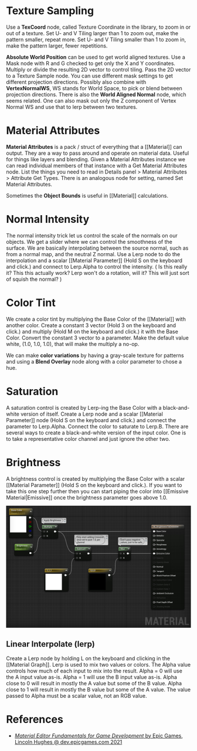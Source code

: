 # Texture Sampling

Use a **TexCoord** node, called Texture Coordinate in the library, to zoom in or out of a texture.
Set U- and V Tiling larger than 1 to zoom out, make the pattern smaller, repeat more.
Set U- and V Tiling smaller than 1 to zoom in, make the pattern larger, fewer repetitions.

**Absolute World Position** can be used to get world aligned textures.
Use a Mask node with R and G checked to get only the X and Y coordinates.
Multiply or divide the resulting 2D vector to control tiling.
Pass the 2D vector to a Texture Sample node.
You can use different mask settings to get different projection directions.
Possibly also combine with **VertexNormalWS**, WS stands for World Space, to pick or blend between projection directions.
There is also the  **World Aligned Normal** node, which seems related.
One can also mask out only the Z component of Vertex Normal WS and use that to lerp between two textures.


# Material Attributes

**Material Attributes** is a pack / struct of everything that a [[Material]] can output.
They are a way to pass around and operate on material data.
Useful for things like layers and blending.
Given a Material Attributes instance we can read individual members of that instance with a Get Material Attributes node.
List the things you need to read in Details panel > Material Attributes > Attribute Get Types.
There is an analogous node for setting, named Set Material Attributes.

Sometimes the **Object Bounds** is useful in [[Material]] calculations.


# Normal Intensity

The normal intensity trick let us control the scale of the normals on our objects.
We get a slider where we can control the smoothness of the surface.
We are basically interpolating between the source normal, such as from a normal map, and the neutral Z normal.
Use a Lerp node to do the interpolation and a scalar [[Material Parameter]] (Hold S on the keyboard and click.) and connect to Lerp.Alpha to control the intensity.
(
Is this really it?
This this actually work?
Lerp won't do a rotation, will it? This will just sort of squish the normal?
)


# Color Tint

We create a color tint by multiplying the Base Color of the [[Material]] with another color.
Create a constant 3 vector (Hold 3 on the keyboard and click.) and multiply (Hold M on the keyboard and click.) it with the Base Color.
Convert the constant 3 vector to a parameter.
Make the default value white, (1.0, 1.0, 1.0), that will make the multiply a no-op.

We can make **color variations** by having a gray-scale texture for patterns and using a **Blend Overlay** node along with a color parameter to chose a hue.


# Saturation

A saturation control is created by Lerp-ing the Base Color with a black-and-white version of itself.
Create a Lerp node and a scalar [[Material Parameter]] node (Hold S on the keyboard and click.) and connect the parameter to Lerp.Alpha.
Connect the color to saturate to Lerp.B.
There are several ways to create a black-and-white version of the input color.
One is to take a representative color channel and just ignore the other two.


# Brightness

A brightness control is created by multiplying the Base Color with a scalar [[Material Parameter]] (Hold S on the keyboard and click.).
If you want to take this one step further then you can start piping the color into [[Emissive Material|Emissive]] once the brightness parameter goes above 1.0.

![](./Images/MaterialTips_BrightnessAndEmissive.jpg)


## Linear Interpolate (lerp)

Create a Lerp node by holding L on the keyboard and clicking in the [[Material Graph]].
Lerp is used to mix two values or colors.
The Alpha value controls how much of each input to mix into the result.
Alpha = 0 will use the A input value as-is.
Alpha = 1 will use the B input value as-is.
Alpha close to 0 will result in mostly the A value but some of the B value.
Alpha close to 1 will result in mostly the B value but some of the A value.
The value passed to Alpha must be a scalar value, not an RGB value.
# References

- [_Material Editor Fundamentals for Game Development_ by Epic Games, Lincoln Hughes @ dev.epicgames.com 2021](https://dev.epicgames.com/community/learning/courses/pm/unreal-engine-material-editor-fundamentals-for-game-development/)
